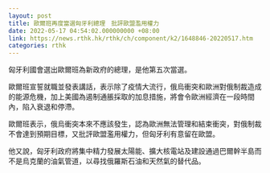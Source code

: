 ```yaml
---
layout: post
title: 歐爾班再度當選匈牙利總理　批評歐盟濫用權力
date: 2022-05-17 04:54:02.000000000 +08:00
link: https://news.rthk.hk/rthk/ch/component/k2/1648846-20220517.htm
categories: rthk
---
```


匈牙利國會選出歐爾班為新政府的總理，是他第五次當選。

歐爾班宣誓就職並發表講話，表示除了疫情大流行，俄烏衝突和歐洲對俄制裁造成的能源危機，加上美國為遏制通脹採取的加息措施，將會令歐洲經濟在一段時間內，陷入衰退和停滯。

歐爾班表示，俄烏衝突本來不應該發生，認為歐洲無法管理和結束衝突，對俄制裁不會達到預期目標，又批評歐盟濫用權力，但匈牙利有意留在歐盟。

他又說，匈牙利政府將集中精力發展太陽能、擴大核電站及建設通過巴爾幹半島而不是烏克蘭的油氣管道，以尋找俄羅斯石油和天然氣的替代品。
